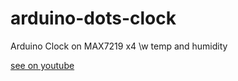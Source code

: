 # arduino-dots-clock

Arduino Clock on MAX7219 x4 \w temp and humidity

[see on youtube](https://www.youtube.com/watch?v=-0cRljdK99o)
